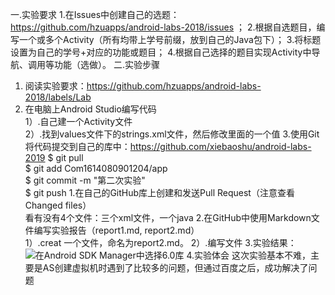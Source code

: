 一.实验要求 
1.在Issues中创建自己的选题：https://github.com/hzuapps/android-labs-2018/issues ； 
2.根据自选题目，编写一个或多个Activity（所有均带上学号前缀，放到自己的Java包下）； 
3.将标题设置为自己的学号+对应的功能或题目； 
4.根据自己选择的题目实现Activity中导航、调用等功能（选做）。 
二.实验步骤 
1. 阅读实验要求：https://github.com/hzuapps/android-labs-2018/labels/Lab    
2. 在电脑上Android Studio编写代码   
1）.自己建一个Activity文件   
2）.找到values文件下的strings.xml文件，然后修改里面的一个值 
3.使用Git将代码提交到自己的库中：https://github.com/xiebaoshu/android-labs-2019
 $ git pull   
 $ git add Com1614080901204/app   
 $ git commit -m "第二次实验"   
 $ git push 
1.在自己的GitHub库上创建和发送Pull Request（注意查看Changed files）   
   看有没有4个文件：三个xml文件，一个java 
2.在GitHub中使用Markdown文件编写实验报告（report1.md, report2.md）   
 1）.creat 一个文件，命名为report2.md。 
 2）.编写文件 
3.实验结果：
![在Android SDK Manager中选择6.0库](https://github.com/xiebaoshu/android-labs-2019/blob/master/com1614080901204/Com1614080901204.png "配置教育网下载代理")
4.实验体会
这次实验基本不难，主要是AS创建虚拟机时遇到了比较多的问题，但通过百度之后，成功解决了问题
